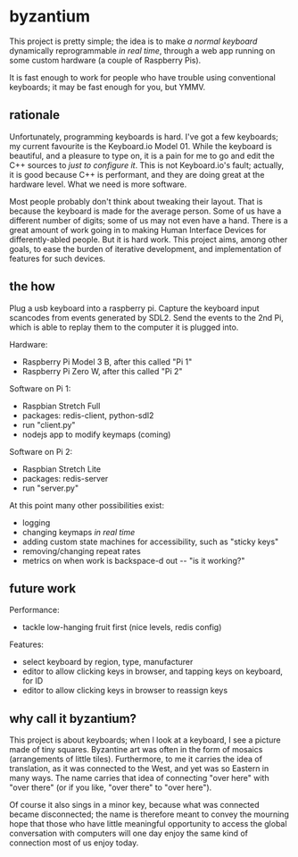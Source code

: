 # byzantium

This project is pretty simple; the idea is to make _a normal keyboard_ dynamically reprogrammable _in real time_, through a web app running on some custom hardware (a couple of Raspberry Pis).

It is fast enough to work for people who have trouble using conventional keyboards; it may be fast enough for you, but YMMV.

## rationale

Unfortunately, programming keyboards is hard. I've got a few keyboards; my current favourite is the Keyboard.io Model 01. While the keyboard is beautiful, and a pleasure to type on, it is a pain for me to go and edit the C++ sources to _just to configure it_. This is not Keyboard.io's fault; actually, it is good because C++ is performant, and they are doing great at the hardware level. What we need is more software.

Most people probably don't think about tweaking their layout. That is because the keyboard is made for the average person. Some of us have a different number of digits; some of us may not even have a hand. There is a great amount of work going in to making Human Interface Devices for differently-abled people. But it is hard work. This project aims, among other goals, to ease the burden of iterative development, and implementation of features for such devices.

## the how

Plug a usb keyboard into a raspberry pi. Capture the keyboard input scancodes from events generated by SDL2. Send the events to the 2nd Pi, which is able to replay them to the computer it is plugged into.

Hardware:
- Raspberry Pi Model 3 B, after this called "Pi 1"
- Raspberry Pi Zero W, after this called "Pi 2"

Software on Pi 1:
- Raspbian Stretch Full
- packages: redis-client, python-sdl2
- run "client.py"
- nodejs app to modify keymaps (coming)

Software on Pi 2:
- Raspbian Stretch Lite
- packages: redis-server
- run "server.py"

At this point many other possibilities exist:
- logging
- changing keymaps _in real time_
- adding custom state machines for accessibility, such as "sticky keys"
- removing/changing repeat rates
- metrics on when work is backspace-d out -- "is it working?"

## future work

Performance:
- tackle low-hanging fruit first (nice levels, redis config)

Features:
- select keyboard by region, type, manufacturer
- editor to allow clicking keys in browser, and tapping keys on keyboard, for ID
- editor to allow clicking keys in browser to reassign keys

## why call it byzantium?

This project is about keyboards; when I look at a keyboard, I see a picture made of tiny squares. Byzantine art was often in the form of mosaics (arrangements of little tiles). Furthermore, to me it carries the idea of translation, as it was connected to the West, and yet was so Eastern in many ways. The name carries that idea of connecting "over here" with "over there" (or if you like, "over there" to "over here").

Of course it also sings in a minor key, because what was connected became disconnected; the name is therefore meant to convey the mourning hope that those who have little meaningful opportunity to access the global conversation with computers will one day enjoy the same kind of connection most of us enjoy today.
